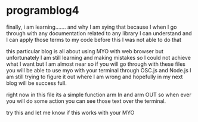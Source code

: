 # programblog4


finally, i am learning....... and why I am sying that because I when I go through with any documentation related to 
any library I can understand and I can apply those terms to my code before this I was not able to do that 

this particular blog is all about using MYO with web browser but unfortunately I am still learning and making mistakes so I could not achieve what I want but I am almost near so if you will go through with these files you will be able to use myo with your terminal through OSC.js and Node.js I am still trying to figure it out where I am wrong and hopefully in my next blog will be success full.



right now in this file its a simple function arm In and arm OUT so when ever you will do some action you can see those text over the terminal. 


try this and let me know if this works with your MYO
